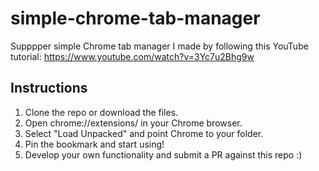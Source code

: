 # simple-chrome-tab-manager
Supppper simple Chrome tab manager I made by following this YouTube tutorial: https://www.youtube.com/watch?v=3Yc7u2Bhg9w


## Instructions
1. Clone the repo or download the files.
2. Open chrome://extensions/ in your Chrome browser.
3. Select "Load Unpacked" and point Chrome to your folder.
4. Pin the bookmark and start using!
5. Develop your own functionality and submit a PR against this repo :)
